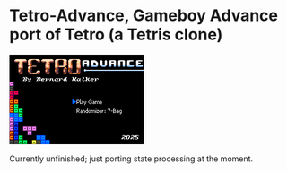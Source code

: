 # Tetro-Advance, Gameboy Advance port of Tetro (a Tetris clone)

![Untitled](https://github.com/ArtificialRaccoon/Tetro-Advance/blob/main/demo.gif)

Currently unfinished; just porting state processing at the moment.
